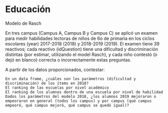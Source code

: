 # Educación
Modelo de Rasch

En tres campus (Campus A, Campus B y Campus C) se aplicó un examen para medir habilidades lectoras de niños de 6o de primaria en los ciclos escolares (year) 2017-2018 (2018) y 2018-2019 (2019). El examen tiene 39 reactivos; cada reactivo (idQuestion) tiene una dificultad y discriminación distintas (por estimar, utilizando el model Rasch), y cada niño contestó (o dejó en blanco) correcta o incorrectamente estas preguntas. 

A partir de los datos proporcionados, contestar: 

    En un data frame, ¿cuáles son los parámetros (dificultad y discriminación) de los ítems en 2018? 
    El ranking de las escuelas por nivel académico 
    El ranking de los alumnos dentro de una escuela por nivel de habilidad 
    Dados los parámetros del modelo 2018, ¿los alumnos 2019 mejoraron o empeoraron en general (todos los campus) y por campus (qué campus empeoró, qué campus mejoró, qué campus se quedó igual)?  
